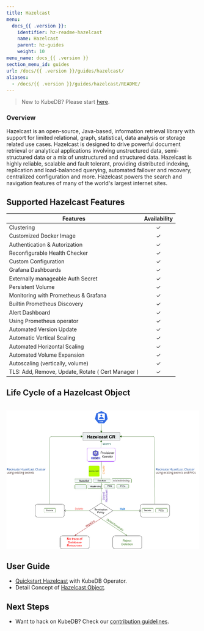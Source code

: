 ```yaml
---
title: Hazelcast
menu:
  docs_{{ .version }}:
    identifier: hz-readme-hazelcast
    name: Hazelcast
    parent: hz-guides
    weight: 10
menu_name: docs_{{ .version }}
section_menu_id: guides
url: /docs/{{ .version }}/guides/hazelcast/
aliases:
  - /docs/{{ .version }}/guides/hazelcast/README/
---
```


> New to KubeDB? Please start [here](/docs/README.md).

### Overview

Hazelcast is an open-source, Java-based, information retrieval library with support for limited relational, graph, statistical, data analysis or storage related use cases. Hazelcast is designed to drive powerful document retrieval or analytical applications involving unstructured data, semi-structured data or a mix of unstructured and structured data. Hazelcast is highly reliable, scalable and fault tolerant, providing distributed indexing, replication and load-balanced querying, automated failover and recovery, centralized configuration and more. Hazelcast powers the search and navigation features of many of the world's largest internet sites.

## Supported Hazelcast Features
| Features                                           | Availability |
|----------------------------------------------------|:------------:|
| Clustering                                         |   &#10003;   |
| Customized Docker Image                            |   &#10003;   |
| Authentication & Autorization                      |   &#10003;   | 
| Reconfigurable Health Checker                      |   &#10003;   |
| Custom Configuration                               |   &#10003;   | 
| Grafana Dashboards                                 |   &#10003;   | 
| Externally manageable Auth Secret                  |   &#10003;   |
| Persistent Volume                                  |   &#10003;   |
| Monitoring with Prometheus & Grafana               |   &#10003;   |
| Builtin Prometheus Discovery                       |   &#10003;   | 
| Alert Dashboard                                    |   &#10003;   |
| Using Prometheus operator                          |   &#10003;   |
| Automated Version Update                           |   &#10003;   |
| Automatic Vertical Scaling                         |   &#10003;   |
| Automated Horizontal Scaling                       |   &#10003;   |
| Automated Volume Expansion                         |   &#10003;   |
| Autoscaling (vertically, volume)                   |   &#10003;   |
| TLS: Add, Remove, Update, Rotate ( Cert Manager )  |   &#10003;   |
## Life Cycle of a Hazelcast Object

<p align="center">
  <img alt="lifecycle"  src="/docs/guides/hazelcast/quickstart/overview/images/Lifecycle-of-a-hazelcast-instance.png">
</p>

## User Guide

- [Quickstart Hazelcast](/docs/guides/hazelcast/quickstart/overview/index.md) with KubeDB Operator.
- Detail Concept of [Hazelcast Object](/docs/guides/hazelcast/concepts/hazelcast.md).


## Next Steps

- Want to hack on KubeDB? Check our [contribution guidelines](/docs/CONTRIBUTING.md).